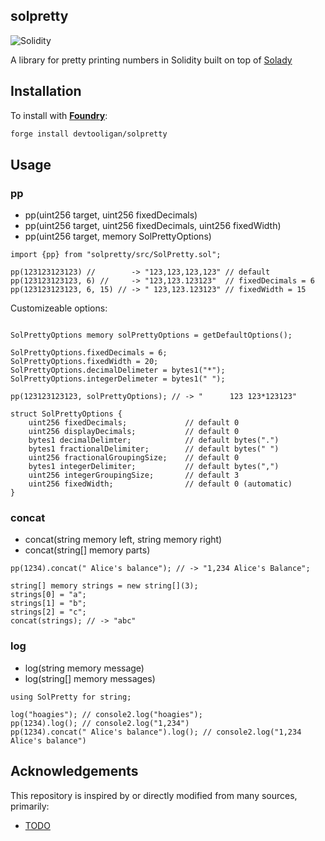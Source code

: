 ## solpretty
![Solidity][solidity-shield]

A library for pretty printing numbers in Solidity built on top of [Solady](https://github.com/Vectorized/solady)

## Installation
To install with [**Foundry**](https://github.com/gakonst/foundry):

```sh
forge install devtooligan/solpretty
```

## Usage

### pp
 - pp(uint256 target, uint256 fixedDecimals)
 - pp(uint256 target, uint256 fixedDecimals, uint256 fixedWidth)
 - pp(uint256 target, memory SolPrettyOptions)

```solidity
import {pp} from "solpretty/src/SolPretty.sol";

pp(123123123123) //        -> "123,123,123,123" // default
pp(123123123123, 6) //     -> "123,123.123123"  // fixedDecimals = 6
pp(123123123123, 6, 15) // -> " 123,123.123123" // fixedWidth = 15
```

Customizeable options:

```solidity

SolPrettyOptions memory solPrettyOptions = getDefaultOptions();

SolPrettyOptions.fixedDecimals = 6;
SolPrettyOptions.fixedWidth = 20;
SolPrettyOptions.decimalDelimeter = bytes1("*");
SolPrettyOptions.integerDelimeter = bytes1(" ");

pp(123123123123, solPrettyOptions); // -> "      123 123*123123"

struct SolPrettyOptions {
    uint256 fixedDecimals;             // default 0
    uint256 displayDecimals;           // default 0
    bytes1 decimalDelimter;            // default bytes(".")
    bytes1 fractionalDelimiter;        // default bytes(" ")
    uint256 fractionalGroupingSize;    // default 0
    bytes1 integerDelimiter;           // default bytes(",")
    uint256 integerGroupingSize;       // default 3
    uint256 fixedWidth;                // default 0 (automatic)
}
```

### concat
 - concat(string memory left, string memory right)
 - concat(string[] memory parts)

```solidity
pp(1234).concat(" Alice's balance"); // -> "1,234 Alice's Balance";

string[] memory strings = new string[](3);
strings[0] = "a";
strings[1] = "b";
strings[2] = "c";
concat(strings); // -> "abc"

```

### log
 - log(string memory message)
 - log(string[] memory messages)

```solidity
using SolPretty for string;

log("hoagies"); // console2.log("hoagies");
pp(1234).log(); // console2.log("1,234")
pp(1234).concat(" Alice's balance").log(); // console2.log("1,234 Alice's balance")

```


## Acknowledgements

This repository is inspired by or directly modified from many sources, primarily:

- [TODO](https://somelink.com)

[solidity-shield]: https://img.shields.io/badge/solidity-%3E=0.8.4%20%3C=0.8.21-aa6746
